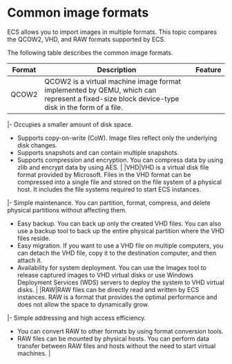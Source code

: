 # Common image formats

ECS allows you to import images in multiple formats. This topic compares the QCOW2, VHD, and RAW formats supported by ECS.

The following table describes the common image formats.

|Format|Description|Feature|
|------|-----------|-------|
|QCOW2|QCOW2 is a virtual machine image format implemented by QEMU, which can represent a fixed-size block device-type disk in the form of a file.

|-   Occupies a smaller amount of disk space.
-   Supports copy-on-write \(CoW\). Image files reflect only the underlying disk changes.
-   Supports snapshots and can contain multiple snapshots.
-   Supports compression and encryption. You can compress data by using zlib and encrypt data by using AES. |
|VHD|VHD is a virtual disk file format provided by Microsoft. Files in the VHD format can be compressed into a single file and stored on the file system of a physical host. It includes the file systems required to start ECS instances.

|-   Simple maintenance. You can partition, format, compress, and delete physical partitions without affecting them.
-   Easy backup. You can back up only the created VHD files. You can also use a backup tool to back up the entire physical partition where the VHD files reside.
-   Easy migration. If you want to use a VHD file on multiple computers, you can detach the VHD file, copy it to the destination computer, and then attach it.
-   Availability for system deployment. You can use the Imagex tool to release captured images to VHD virtual disks or use Windows Deployment Services \(WDS\) servers to deploy the system to VHD virtual disks. |
|RAW|RAW files can be directly read and written by ECS instances. RAW is a format that provides the optimal performance and does not allow the space to dynamically grow.

|-   Simple addressing and high access efficiency.
-   You can convert RAW to other formats by using format conversion tools.
-   RAW files can be mounted by physical hosts. You can perform data transfer between RAW files and hosts without the need to start virtual machines. |

